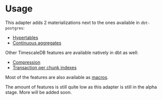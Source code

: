 # Usage

This adapter adds 2 materializations next to the ones available in `dbt-postgres`:

* [Hypertables](hypertables.md)
* [Continuous aggregates](continuous-aggregates.md)

Other TimescaleDB features are available natively in dbt as well:

* [Compression](compression.md)
* [Transaction per chunk indexes](indexes.md)

Most of the features are also available as [macros](macros.md).

The amount of features is still quite low as this adapter is still in the alpha stage. More will be added soon.
